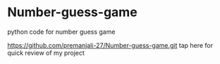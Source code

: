 # Number-guess-game
python code for number guess game   


https://github.com/premanjali-27/Number-guess-game.git  tap here for quick review of my project


